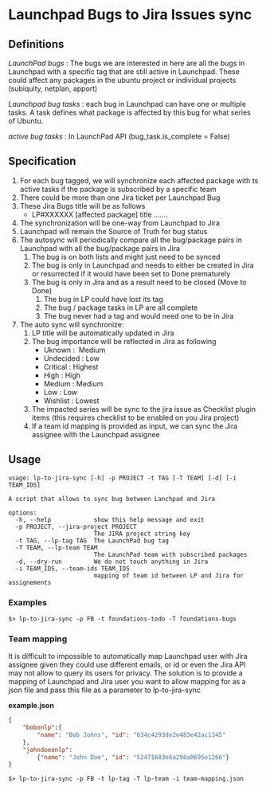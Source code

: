 # Launchpad Bugs to Jira Issues sync

## Definitions
*LaunchPad bugs* : The bugs we are interested in here are all the bugs in
Launchpad with a specific tag that are still active in Launchpad.
These could affect any packages in the ubuntu project or individual projects
(subiquity, netplan, apport)

*Launchpad bug tasks* : each bug in Launchpad can have one or multiple tasks. A
task defines what package is affected by this bug for what series of Ubuntu. 

*active bug tasks* : In LaunchPad API (bug_task.is_complete = False)

## Specification
1. For each bug tagged, we will synchronize each affected package with ts active
tasks if the package is subscribed by a specific team
3. There could be more than one Jira ticket per Launchpad Bug
4. These Jira Bugs title will be as follows
	- LP#XXXXXX [affected package] title …….
6. The synchronization will be one-way from Launchpad to Jira
7. Launchpad will remain the Source of Truth for bug status
8. The autosync will periodically compare all the bug/package pairs in Launchpad
with all the bug/package pairs in Jira
	1. The bug is on both lists and might just need to be synced
	2. The bug is only in Launchpad and needs to either be created in Jira or resurrected if it would have been set to Done prematurely
	3. The bug is only in Jira and as a result need to be closed (Move to Done)
		1. The bug in LP could have lost its tag
		2. The bug / package tasks in LP are all complete
		3. The bug never had a tag and would need one to be in Jira
7. The auto sync will synchronize:
	1. LP title will be automatically updated in Jira
	2. The bug importance will be reflected in Jira as following
		- Uknown :  Medium
		- Undecided : Low
		- Critical : Highest
		- High : High
		- Medium : Medium
		- Low : Low
		- Wishlist : Lowest
	3. The impacted series will be sync to the jira issue as Checklist plugin items (this requires checklist to be enabled on you Jira project)
	4. If a team id mapping is provided as input, we can sync the Jira assignee with the Launchpad assignee

## Usage
```
usage: lp-to-jira-sync [-h] -p PROJECT -t TAG [-T TEAM] [-d] [-i TEAM_IDS]

A script that allows to sync bug between Lanchpad and Jira

options:
  -h, --help            show this help message and exit
  -p PROJECT, --jira-project PROJECT
                        The JIRA project string key
  -t TAG, --lp-tag TAG  The LaunchPad bug tag
  -T TEAM, --lp-team TEAM
                        The LaunchPad team with subscribed packages
  -d, --dry-run         We do not touch anything in Jira
  -i TEAM_IDS, --team-ids TEAM_IDS
                        mapping of team id between LP and Jira for assignements
```
### Examples
```
$> lp-to-jira-sync -p FB -t foundations-todo -T foundations-bugs
```

### Team mapping
It is difficult to impossible to automatically map Launchpad user with Jira assignee given they could use different emails, or id or even the Jira API may not allow to query its users for privacy. The solution is to provide a mapping of Launchpad and Jira user you want to allow mapping for as a json file and pass this file as a parameter to lp-to-jira-sync

**example.json**
``` json
{
    "bobonlp":{
        "name": "Bob Johns", "id": "634c4293de2e483e42ac1345"
    },
    "johndoeonlp":
        {"name": "John Doe", "id": "52471683e6a298a0695e1266"}
}
```
```
$> lp-to-jira-sync -p FB -t lp-tag -T lp-team -i team-mapping.json
```
